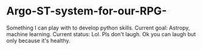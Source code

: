 # Argo-ST-system-for-our-RPG-
Something I can play with to develop python skills. Current goal: Astropy, machine learning. Current status: Lol. Pls don't laugh. Ok you can laugh but only because it's healthy.
